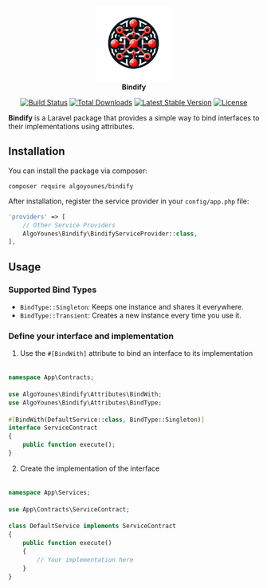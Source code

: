 <p align="center">
<img width="150" height="150" src="assets/logo.png" alt="Bindify Logo"/>
<br><b>Bindify</b>
</p>
<p align="center">
<a href="https://github.com/algoyounes/bindify/actions"><img src="https://github.com/algoyounes/bindify/actions/workflows/unit-tests.yml/badge.svg" alt="Build Status"></a>
<a href="https://packagist.org/packages/algoyounes/bindify"><img src="https://img.shields.io/packagist/dt/algoyounes/bindify" alt="Total Downloads"></a>
<a href="https://packagist.org/packages/algoyounes/bindify"><img src="https://img.shields.io/packagist/v/algoyounes/bindify" alt="Latest Stable Version"></a>
<a href="https://packagist.org/packages/algoyounes/bindify"><img src="https://img.shields.io/packagist/l/algoyounes/bindify" alt="License"></a>
</p>

**Bindify** is a Laravel package that provides a simple way to bind interfaces to their implementations using attributes.

## Installation

You can install the package via composer:

```
composer require algoyounes/bindify
```

After installation, register the service provider in your `config/app.php` file:
    
```php
'providers' => [
    // Other Service Providers
    AlgoYounes\Bindify\BindifyServiceProvider::class,
],
```

## Usage

### Supported Bind Types
- `BindType::Singleton`: Keeps one instance and shares it everywhere.
- `BindType::Transient`: Creates a new instance every time you use it.

### Define your interface and implementation

1. Use the `#[BindWith]` attribute to bind an interface to its implementation

```php

namespace App\Contracts;

use AlgoYounes\Bindify\Attributes\BindWith;
use AlgoYounes\Bindify\Attributes\BindType;

#[BindWith(DefaultService::class, BindType::Singleton)]
interface ServiceContract
{
    public function execute();
}
```

2. Create the implementation of the interface

```php

namespace App\Services;

use App\Contracts\ServiceContract;

class DefaultService implements ServiceContract
{
    public function execute()
    {
        // Your implementation here
    }
}
```
